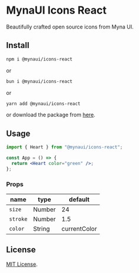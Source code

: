 # MynaUI Icons React

Beautifully crafted open source icons from Myna UI.

## Install

```sh
npm i @mynaui/icons-react
```

or

```sh
bun i @mynaui/icons-react
```

or

```sh
yarn add @mynaui/icons-react
```

or download the package from [here](https://github.com/praveenjuge/mynaui-icons/releases).

## Usage

```jsx
import { Heart } from "@mynaui/icons-react";

const App = () => {
  return <Heart color="green" />;
};
```

### Props

| name     | type   | default      |
| -------- | ------ | ------------ |
| `size`   | Number | 24           |
| `stroke` | Number | 1.5          |
| `color`  | String | currentColor |

## License

[MIT License](https://github.com/praveenjuge/mynaui-icons/blob/master/LICENSE).
